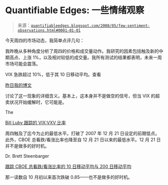 <!--yml

分类：未分类

日期：2024-05-18 08:17:26

-->

# Quantifiable Edges: 一些情绪观察

> 来源：[`quantifiableedges.blogspot.com/2008/05/few-sentiment-observations.html#0001-01-01`](http://quantifiableedges.blogspot.com/2008/05/few-sentiment-observations.html#0001-01-01)

今天周四的市场动态，我简单点评几句：

我昨晚从多种角度分析了周四的价格和成交量动作。我研究的因素包括触及新的中期高点、上涨 1%，以及相对较低的成交量。我所有测试的结果都表明，未来一周市场可能会震荡。

VIX 急跌超过 10%，低于其 10 日移动平均。查看

[昨日我的博文](http://quantifiableedges.blogspot.com/2008/05/is-low-vix-short-trigger.html)

讨论了这一现象的详细含义。基本上，这本身并不是做空的信号，但当 VIX 的超卖状况开始缓解时，它可能是。

The

[Bill Luby 跟踪的 VIX:VXV 比率](http://vixandmore.blogspot.com/2008/05/strong-bear-signal-from-vixvxv-ratio.html)

周四触及了迄今为止的最低水平。打破了 2007 年 12 月 21 日设定的前期低点。此外，CBOE 总看跌/看涨比率也降至自 12 月 21 日以来的最低水平。12 月 21 日并不是做多的好时机。

Dr. Brett Steenbarger

[跟踪 CBOE 总看跌/看涨比率的 10 日移动平均与 200 日移动平均](http://traderfeed.blogspot.com/2008/03/stock-market-sentiment-what-relative.html)

那一读数自 10 月初以来首次跌破 0.85——也不是做多的好时机。
